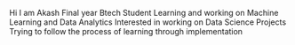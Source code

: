 Hi I am Akash
Final year Btech Student
Learning and working on Machine Learning and Data Analytics
Interested in working on Data Science Projects
Trying to follow the process of learning through implementation
